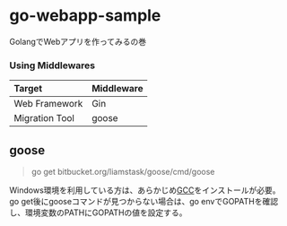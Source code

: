 # go-webapp-sample
GolangでWebアプリを作ってみるの巻

### Using Middlewares

| Target          | Middleware |
| :--             | :--        |
| Web Framework   | Gin        |
| Migration Tool  | goose      |

goose
---
> go get bitbucket.org/liamstask/goose/cmd/goose

Windows環境を利用している方は、あらかじめ[GCC](http://tdm-gcc.tdragon.net/)をインストールが必要。
go get後にgooseコマンドが見つからない場合は、go envでGOPATHを確認し、環境変数のPATHにGOPATHの値を設定する。
